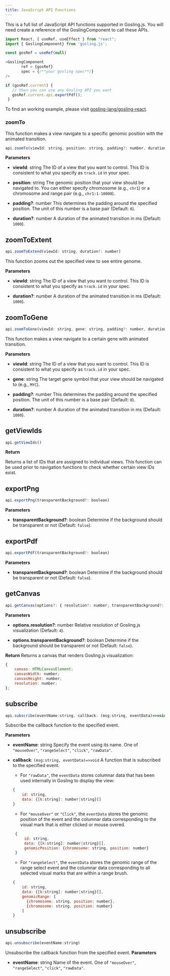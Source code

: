 ```yaml
---
title: JavaScript API Functions
---
```


This is a full list of JavaScript API functions supported in Gosling.js. 
You will need create a reference of the GoslingComponent to call these APIs.
```javascript
import React, { useRef, useEffect } from "react";
import { GoslingComponent} from 'gosling.js';

const gosRef = useRef(null)

<GoslingComponent
       ref = {gosRef}
       spec = {/**your gosling spec**/}
/>

if (gosRef.current) {
   // then you can use any Gosling API you want
   gosRef.current.api.exportPdf();
 }
```

To find an working example, please visit [gosling-lang/gosling-react](https://github.com/gosling-lang/gosling-react).

### zoomTo

This function makes a view navigate to a specific genomic position with the animated transition.

```javascript
api.zoomTo(viewId: string, position: string, padding?: number, duration?: number)
```

**Parameters**

- **viewId**: string
The ID of a view that you want to control. This ID is consistent to what you specify as `track.id` in your spec.

- **position**: string
The genomic position that your view should be navigated to. You can either specify chromosome (e.g., `chr1`) or a chromosome and range pair (e.g., `chr1:1-10000`).

- **padding?**: number
This determines the padding around the specified position. The unit of this number is a base pair (Default: `0`).

- **duration?**: number
A duration of the animated transition in ms (Default: `1000`).

## zoomToExtent 
```javascript
api.zoomToExtend(viewId: string, duration?: number)
```

This function zooms out the specified view to see entire genome.

**Parameters**

- **viewId**: string
The ID of a view that you want to control. This ID is consistent to what you specify as `track.id` in your spec.

- **duration?**: number
A duration of the animated transition in ms (Default: `1000`).


## zoomToGene 
```javascript
api.zoomToGene(viewId: string, gene: string, padding?: number, duration?: number)
```
This function makes a view navigate to a certain gene with animated transition.

**Parameters**

- **viewId**: string
The ID of a view that you want to control. This ID is consistent to what you specify as `track.id` in your spec.

- **gene**: string
The target gene symbol that your view should be navigated to (e.g., `MYC`).

- **padding?**: number
This determines the padding around the specified position. The unit of this number is a base pair (Default: `0`).

- **duration?**: number
A duration of the animated transition in ms (Default: `1000`).

## getViewIds 
```javascript
api.getViewIds()
```

**Return**

Returns a list of IDs that are assigned to individual views. 
This function can be used prior to navigation functions to check whether certain view IDs exist.

## exportPng 
```javascript
api.exportPng(transparentBackground?: boolean)
```

**Parameters**

- **transparentBackground?**: boolean
Determine if the background should be transparent or not (Default: `false`).

## exportPdf 
```javascript
api.exportPdf(transparentBackground?: boolean)
```

**Parameters**

- **transparentBackground?**: boolean
Determine if the background should be transparent or not (Default: `false`).


## getCanvas
```javascript
api.getCanvas(options?: { resolution?: number; transparentBackground?: boolean })
```

**Parameters**


- **options.resolution?**: number
Relative resolution of Gosling.js visualization (Default: `4`).

- **options.transparentBackground?**: boolean
Determine if the background should be transparent or not (Default: `false`).

**Return**
Returns a canvas that renders Gosling.js visualization:
```javascript
{
    canvas: HTMLCanvasElement;
    canvasWidth: number;
    canvasHeight: number;
    resolution: number;
};
```



## subscribe 
```javascript
api.subscribe(eventName:string, callback: (msg:string, eventData)=>void)
```
Subscribe the callback function to the specified event.

**Parameters**

- **eventName**: string
Specify the event using its name.
One of `"mouseOver"`, `"rangeSelect"`, `"click"`, `"rawData"`.

- **callback**: `(msg:string, eventData)=>void`
  A function that is subscribed to the specified event.
  - For `"rawData"`, the `eventData` stores columnar data that has been used internally in Gosling to display the view:
  ```javascript
  { 
      id: string,
      data: {[k:string]: number|string}[]
  }
  ```

  - For `"mouseOver"` or `"Click"`, the `eventData` stores the genomic position of the event and the columnar data corresponding to the visual mark that is either clicked or mouse overed.
   ```javascript
    { 
        id: string,
        data: {[k:string]: number|string}[],
        genomicPosition: {chromosome: string, position: number}
    }
    ```

  - For `"rangeSelect"`, the `eventData` stores the genomic range of the range select event and the columnar data corresponding to all selected visual marks that are within a range brush.
  ```javascript
  { 
      id: string,
      data: {[k:string]: number|string}[],
      genomicRange: [
        {chromosome: string, position: number}, 
        {chromosome: string, position: number}
      ]
  }
  ```


## unsubscribe
```javascript
api.unsubscribe(eventName:string)
```

Unsubscribe the callback function from the specified event.
**Parameters**

- **eventName**: string
Name of the event.
One of `"mouseOver"`, `"rangeSelect"`, `"click"`, `"rawData"`.